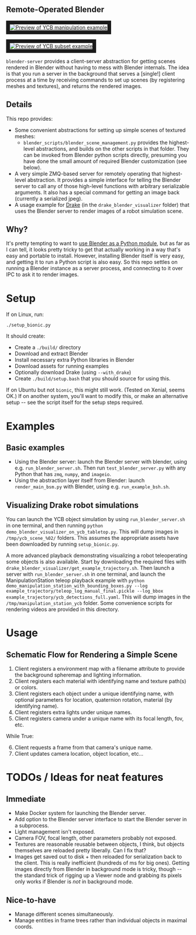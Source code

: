 Remote-Operated Blender
-----------------------
<a href="https://www.youtube.com/watch?v=zUS33rvbRsc" target="_blank"><img src="drake_blender_visualizer/ycb_manipulation_renders.gif" 
alt="Preview of YCB manipulation example" border="10" /></a>

<a href="https://www.youtube.com/watch?v=oXHxblWw6YA" target="_blank"><img src="drake_blender_visualizer/ycb_subset_renders.jpg" 
alt="Preview of YCB subset example" border="10" /></a>

`blender-server` provides a client-server abstraction for getting scenes rendered in Blender without having to mess with Blender internals. The idea is that you run a server in the background that serves a [single!] client process at a time by receiving commands to set up scenes (by registering meshes and textures), and returns the rendered images.

## Details

This repo provides:
- Some convenient abstractions for setting up simple scenes
of textured meshes:
   - `blender_scripts/blender_scene_management.py` provides
   the highest-level abstractions, and builds on the other scripts
   in that folder. They can be invoked from Blender python scripts
   directly, presuming you have done the small amount of required
   Blender customization (see below). 
- A very simple ZMQ-based server for remotely operating that
highest-level abstraction. It provides a simple interface for
telling the Blender server to call any of those high-level
functions with arbitrary serializable arguments. It also has
a special command for getting an image back (currently a serialized
jpeg).
- A usage example for [Drake](github.com/RobotLocomotion/drake) (in the `drake_blender_visualizer` folder) that uses the Blender server to render images of a robot simulation scene.

## Why?

It's pretty tempting to want to [use Blender as a Python module](https://blender.stackexchange.com/questions/117200/how-to-build-blender-as-a-python-module), but as far as I can tell, it looks pretty tricky to get that actually working in a way that's easy and portable to install. However, installing Blender itself is very easy, and getting it to run a Python script is also easy. So this repo settles on running a Blender instance as a server process, and connecting to it over IPC to ask it to render images.

# Setup

If on Linux, run:

    ./setup_bionic.py

It should create:
- Create a `./build/` directory
- Download and extract Blender
- Install necessary extra Python libraries in Blender
- Download assets for running examples
- Optionally download Drake (using `--with_drake`)
- Create `./build/setup.bash` that you should source for using this.

If on Ubuntu but not `bionic`, this might still work. (Tested on Xenial, seems OK.) If on another system, you'll want to modify this, or make an alternative setup -- see the script itself for the setup steps required.

# Examples

## Basic examples

- Using the Blender server: launch the Blender server with blender, using e.g. `run_blender_server.sh`. Then run `test_blender_server.py` with any Python that has `zmq`, `numpy`, and `imageio`.
- Using the abstraction layer itself from Blender: launch `render_main_bsm.py` with Blender, using e.g. `run_example_bsh.sh`.

## Visualizing Drake robot simulations

You can launch the YCB object simulation by using `run_blender_server.sh` in one terminal, and then running
`python demo_blender_visualizer_on_ycb_tabletop.py`. This will dump images in `/tmp/ycb_scene_%02/` folders.
This assumes the appropriate assets have been downloaded by running `setup_bionic.py`.
 
A more advanced playback demonstrating visualizing a robot teleoperating some objects is also available. Start by downloading the required files with `drake_blender_visualizer/get_example_trajectory.sh`. Then launch a server with `run_blender_server.sh` in one terminal, and launch the ManipulationStation teleop playback example with `python demo_manipulation_station_with_bounding_boxes.py --log example_trajectory/teleop_log_manual_final.pickle --log_bbox example_trajectory/ycb_detections_full.yaml`. This will dump images in the `/tmp/manipulation_station_ycb` folder. Some convenience scripts for rendering videos are provided in this directory.


# Usage

## Schematic Flow for Rendering a Simple Scene

1) Client registers a environment map with a filename attribute to provide the background spheremap and lighting information.
2) Client registers each material with identifying name and texture path(s) or
colors.
3) Client registers each object under a unique identifying name, with optional
parameters for location, quaternion rotation, material (by identifying name).
4) Client registers extra lights under unique names.
5) Client registers camera under a unique name with its focal length, fov, etc.

While True:

6) Client requests a frame from that camera's unique name.
7) Client updates camera location, object location, etc...


# TODOs / Ideas for neat features

## Immediate
- Make Docker system for launching the Blender server.
- Add option to the Blender server interface to start the Blender
server in a subprocess.
- Light management isn't exposed.
- Camera FOV, focal length, other parameters probably not exposed.
- Textures are reasonable reusable between objects, I think, but objects
themselves are reloaded pretty liberally. Can I fix that?
- Images get saved out to disk + then reloaded for serialization back
to the client. This is really inefficient (hundreds of ms for big ones).
Getting images directly from Blender in background mode is tricky, though --
the standard trick of rigging up a Viewer node and grabbing its pixels only
works if Blender is *not* in background mode.

## Nice-to-have
- Manage different scenes simultaneously.
- Manage entities in frame trees rather than individual objects in maximal coords.
